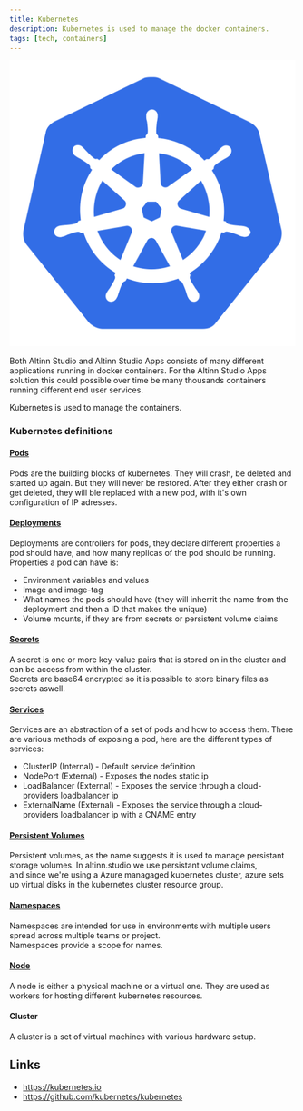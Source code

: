 ```yaml
---
title: Kubernetes
description: Kubernetes is used to manage the docker containers. 
tags: [tech, containers]
---
```


![Kubernetes logo](kubernetes.png?width=200)

Both Altinn Studio and Altinn Studio Apps consists of many different applications
running in docker containers. For the Altinn Studio Apps solution this could possible
over time be many thousands containers running different end user services.  

Kubernetes is used to manage the containers.  

### Kubernetes definitions

#### [Pods](https://kubernetes.io/docs/concepts/workloads/pods/pod-overview/)

Pods are the building blocks of kubernetes. They will crash, be deleted and started up again.
But they will never be restored. After they either crash or get deleted, they will ble replaced with a new pod, with it's own configuration of IP adresses.

#### [Deployments](https://kubernetes.io/docs/concepts/workloads/controllers/deployment/)

Deployments are controllers for pods, they declare different properties a pod should have, and how many replicas of the pod should be running.  
Properties a pod can have is:

* Environment variables and values
* Image and image-tag
* What names the pods should have (they will inherrit the name from the deployment and then a ID that makes the unique)
* Volume mounts, if they are from secrets or persistent volume claims

#### [Secrets](https://kubernetes.io/docs/concepts/configuration/secret/)

A secret is one or more key-value pairs that is stored on in the cluster and can be access from within the cluster.  
Secrets are base64 encrypted so it is possible to store binary files as secrets aswell.

#### [Services](https://kubernetes.io/docs/concepts/services-networking/service/)

Services are an abstraction of a set of pods and how to access them. There are various methods of exposing a pod, here are the different types of services:

* ClusterIP (Internal) - Default service definition
* NodePort (External) - Exposes the nodes static ip
* LoadBalancer (External) - Exposes the service through a cloud-providers loadbalancer ip
* ExternalName (External) - Exposes the service through a cloud-providers loadbalancer ip with a CNAME entry

#### [Persistent Volumes](https://kubernetes.io/docs/concepts/storage/persistent-volumes/)

Persistent volumes, as the name suggests it is used to manage persistant storage volumes. In altinn.studio we use persistant volume claims,  
and since we're using a Azure managaged kubernetes cluster, azure sets up virtual disks in the kubernetes cluster resource group.

#### [Namespaces](https://kubernetes.io/docs/concepts/overview/working-with-objects/namespaces/)

Namespaces are intended for use in environments with multiple users spread across multiple teams or project.  
Namespaces provide a scope for names.

#### [Node](https://kubernetes.io/docs/concepts/architecture/nodes/)

A node is either a physical machine or a virtual one. They are used as workers for hosting different kubernetes resources.

#### Cluster

A cluster is a set of virtual machines with various hardware setup.


## Links

- https://kubernetes.io
- https://github.com/kubernetes/kubernetes
